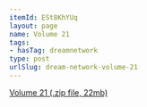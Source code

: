 ```yaml
---
itemId: ESt8KhYUq
layout: page
name: Volume 21
tags:
- hasTag: dreamnetwork
type: post
urlSlug: dream-network-volume-21
---
```

<a href="files/Volume_21.zip" download>Volume 21 (.zip file, 22mb)</a>